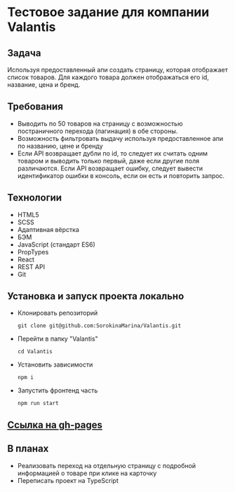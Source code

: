 # Тестовое задание для компании Valantis

## Задача
Используя предоставленный апи создать страницу, которая отображает список товаров.
Для каждого товара должен отображаться его id, название, цена и бренд.

## Требования
* Выводить по 50 товаров на страницу с возможностью постраничного перехода (пагинация) в обе стороны.
* Возможность фильтровать выдачу используя предоставленное апи по названию, цене и бренду
* Если API возвращает дубли по id, то следует их считать одним товаром и выводить только первый, даже если другие поля различаются. Если API возвращает ошибку, следует вывести идентификатор ошибки в консоль, если он есть и повторить запрос.

## Технологии
* HTML5
* SCSS
* Адаптивная вёрстка
* БЭМ
* JavaScript (стандарт ES6)
* PropTypes
* React
* REST API
* Git

## Установка и запуск проекта локально

* Клонировать репозиторий
  
  `git clone git@github.com:SorokinaMarina/Valantis.git`

* Перейти в папку "Valantis"
  
  `cd Valantis`

* Установить зависимости
  
  `npm i`

* Запустить фронтенд часть
  
  `npm run start`

## [Ссылка на gh-pages](https://sorokinamarina.github.io/Valantis/)

## В планах
* Реализовать переход на отдельную страницу с подробной информацией о товаре при клике на карточку 
* Переписать проект на TypeScript

